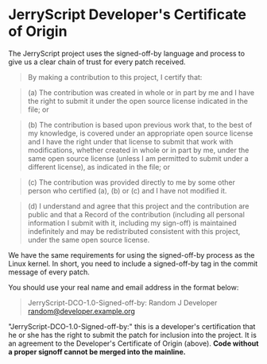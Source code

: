 # JerryScript Developer's Certificate of Origin

The JerryScript project uses the signed-off-by language and process to give us a clear chain of trust for every patch received.

> By making a contribution to this project, I certify that:

> (a)	The contribution was created in whole or in part by me and I have the right to submit it under the open source license indicated in the file; or

> (b)	The contribution is based upon previous work that, to the best of my knowledge, is covered under an appropriate open source license and I have the right under that license to submit that work with modifications, whether created in whole or in part by me, under the same open source license (unless I am permitted to submit under a different license), as indicated in the file; or

> (c)	The contribution was provided directly to me by some other person who certified (a), (b) or (c) and I have not modified it.

> (d)	I understand and agree that this project and the contribution are public and that a Record of the contribution (including all personal information I submit with it, including my sign-off) is maintained indefinitely and may be redistributed consistent with this project, under the same open source license.

We have the same requirements for using the signed-off-by process as the Linux kernel.
In short, you need to include a signed-off-by tag in the commit message of every patch.

You should use your real name and email address in the format below:

> JerryScript-DCO-1.0-Signed-off-by: Random J Developer random@developer.example.org

"JerryScript-DCO-1.0-Signed-off-by:" this is a developer's certification that he or she has the right to submit the patch for inclusion into the project. It is an agreement to the Developer's Certificate of Origin (above). **Code without a proper signoff cannot be merged into the mainline.**
